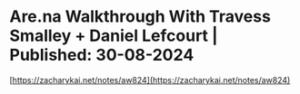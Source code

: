 # Are.na Walkthrough With Travess Smalley + Daniel Lefcourt | Published: 30-08-2024

[https://zacharykai.net/notes/aw824](https://zacharykai.net/notes/aw824)
